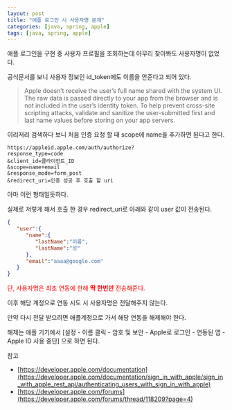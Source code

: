 ```yaml
---
layout: post
title: "애플 로그인 시 사용자명 문제"
categories: [java, spring, apple]
tags: [java, spring, apple]
---
```


애플 로그인을 구현 중 사용자 프로필을 조회하는데 아무리 찾아봐도 사용자명이 없었다. 

공식문서를 보니 사용자 정보인 id_token에도 이름을 안준다고 되어 있다.

> Apple doesn’t receive the user’s full name shared with the system UI. The raw data is passed directly to your app from the browser and is not included in the user’s identity token. To help prevent cross-site scripting attacks, validate and sanitize the user-submitted first and last name values before storing on your app servers.


이리저리 검색하다 보니 처음 인증 요청 할 때 scope에 name을 추가하면 된다고 한다. 

```
https://appleid.apple.com/auth/authorize?
response_type=code
&client_id=클라이언트_ID
&scope=name+email
&response_mode=form_post
&redirect_uri=인증 성공 후 호출 할 uri
```

아마 이런 형태일듯하다.

실제로 저렇게 해서 호출 한 경우 redirect_uri로 아래와 같이 user 값이 전송된다.

```JSON
{
   "user":{
      "name":{
         "lastName":"이름",
         "lastName":"성"
      },
      "email":"aaaa@google.com"
   }
}
```

<span style="color:red">단, 사용자명은 최초 연동에 한해 **딱 한번만** 전송해준다. </span>

이후 해당 계정으로 연동 시도 시 사용자명은 전달해주지 않는다.

만약 다시 전달 받으려면 애플계정으로 가서 해당 연동을 해제해야 한다. 

해제는 애플 기기에서 [설정 - 이름 클릭 - 암호 및 보안 - Apple로 로그인 - 연동된 앱 - Apple ID 사용 중단] 으로 하면 된다. 



참고

- [https://developer.apple.com/documentation](https://developer.apple.com/documentation/sign_in_with_apple/sign_in_with_apple_rest_api/authenticating_users_with_sign_in_with_apple)
- [https://developer.apple.com/forums](https://developer.apple.com/forums/thread/118209?page=4)
